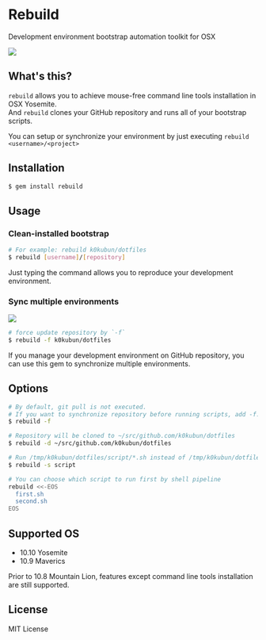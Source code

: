 # Rebuild

Development environment bootstrap automation toolkit for OSX

![](http://pic.k0kubun.com/174syGrQYpdTo0N.gif)

## What's this?

`rebuild` allows you to achieve mouse-free command line tools installation in OSX Yosemite.  
And `rebuild` clones your GitHub repository and runs all of your bootstrap scripts.  
  
You can setup or synchronize your environment by just executing `rebuild <username>/<project>`

## Installation

```bash
$ gem install rebuild
```

## Usage

### Clean-installed bootstrap

```bash
# For example: rebuild k0kubun/dotfiles
$ rebuild [username]/[repository]
```

Just typing the command allows you to reproduce your development environment.

### Sync multiple environments

![](http://pic.k0kubun.com/treCcBeBSil20o7.gif)

```bash
# force update repository by `-f`
$ rebuild -f k0kubun/dotfiles
```

If you manage your development environment on GitHub repository,
you can use this gem to synchronize multiple environments.

## Options

```bash
# By default, git pull is not executed.
# If you want to synchronize repository before running scripts, add -f.
$ rebuild -f

# Repository will be cloned to ~/src/github.com/k0kubun/dotfiles
$ rebuild -d ~/src/github.com/k0kubun/dotfiles

# Run /tmp/k0kubun/dotfiles/script/*.sh instead of /tmp/k0kubun/dotfiles/*.sh
$ rebuild -s script

# You can choose which script to run first by shell pipeline
rebuild <<-EOS
  first.sh
  second.sh
EOS
```

## Supported OS

- 10.10 Yosemite
- 10.9 Maverics

Prior to 10.8 Mountain Lion, features except command line tools installation are still supported.

## License

MIT License
